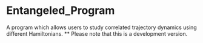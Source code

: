 # Entangeled_Program
A program which allows users to study correlated trajectory dynamics using different Hamiltonians.
** Please note that this is a development version.
